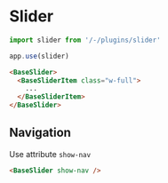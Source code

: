 # Slider

```ts
import slider from '/-/plugins/slider'

app.use(slider)
```

<div class="h-12"></div>

<div class="mt-4">
  <base-slider>
    <template v-for="idx in 20" :key="idx">
      <base-slider-item class="w-1/4">
        <div class="px-2">
          <BaseRatio class="bg-gray-100 rounded-md">
            Slide {{ idx }}
          </BaseRatio>
        </div>
      </base-slider-item>
    </template>
  </base-slider>
</div>

```html
<BaseSlider>
  <BaseSliderItem class="w-full">
    ...
  </BaseSliderItem>
</BaseSlider>
```

<div class="h-12"></div>

## Navigation

Use attribute `show-nav`

<div class="mt-4">
  <base-slider show-nav>
    <template v-for="idx in 3" :key="idx">
      <base-slider-item class="w-full">
        <div class="px-2">
          <BaseRatio :ratio="9/16" class="bg-gray-100 rounded-md">
            Slide {{ idx }}
          </BaseRatio>
        </div>
      </base-slider-item>
    </template>
  </base-slider>
</div>

```html
<BaseSlider show-nav />
```
